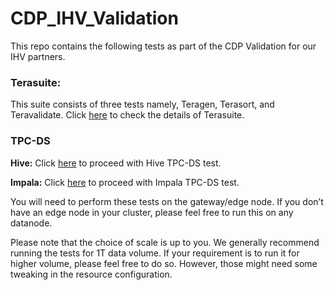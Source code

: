 # CDP_IHV_Validation

This repo contains the following tests as part of the CDP Validation for our IHV partners. 

### Terasuite: 
This suite consists of three tests namely, Teragen, Terasort, and Teravalidate. 
Click [here](https://github.infra.cloudera.com/pkatti/CDP_IHV_Validation/tree/main/Terasuite) to check the details of Terasuite. 


### TPC-DS
**Hive:** Click [here](https://github.infra.cloudera.com/pkatti/CDP_IHV_Validation/tree/main/hive-tpcds-kit) to proceed with Hive TPC-DS test. 

**Impala:** Click [here](https://github.infra.cloudera.com/pkatti/CDP_IHV_Validation/tree/main/impala-tpcds-kit) to proceed with Impala TPC-DS test. 

You will need to perform these tests on the gateway/edge node. If you don’t have an edge node in your cluster, please feel free to run this on any datanode. 

Please note that the choice of scale is up to you. We generally recommend running the tests for 1T data volume. If your requirement is to run it for higher volume, please feel free to do so. However, those might need some tweaking in the resource configuration. 
